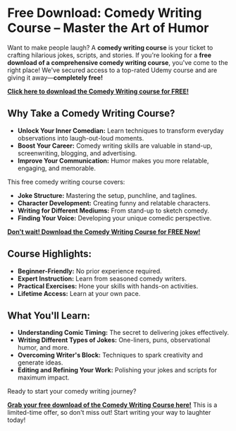 # Free Download: Comedy Writing Course – Master the Art of Humor

Want to make people laugh? A **comedy writing course** is your ticket to crafting hilarious jokes, scripts, and stories. If you're looking for a **free download of a comprehensive comedy writing course**, you've come to the right place! We've secured access to a top-rated Udemy course and are giving it away—**completely free!**

[**Click here to download the Comedy Writing course for FREE!**](https://udemywork.com/comedy-writing-course)

## Why Take a Comedy Writing Course?

*   **Unlock Your Inner Comedian:** Learn techniques to transform everyday observations into laugh-out-loud moments.
*   **Boost Your Career:** Comedy writing skills are valuable in stand-up, screenwriting, blogging, and advertising.
*   **Improve Your Communication:** Humor makes you more relatable, engaging, and memorable.

This free comedy writing course covers:

*   **Joke Structure:** Mastering the setup, punchline, and taglines.
*   **Character Development:** Creating funny and relatable characters.
*   **Writing for Different Mediums:** From stand-up to sketch comedy.
*   **Finding Your Voice:** Developing your unique comedic perspective.

[**Don't wait! Download the Comedy Writing Course for FREE Now!**](https://udemywork.com/comedy-writing-course)

## Course Highlights:

*   **Beginner-Friendly:** No prior experience required.
*   **Expert Instruction:** Learn from seasoned comedy writers.
*   **Practical Exercises:** Hone your skills with hands-on activities.
*   **Lifetime Access:** Learn at your own pace.

## What You'll Learn:

*   **Understanding Comic Timing:** The secret to delivering jokes effectively.
*   **Writing Different Types of Jokes:** One-liners, puns, observational humor, and more.
*   **Overcoming Writer's Block:** Techniques to spark creativity and generate ideas.
*   **Editing and Refining Your Work:** Polishing your jokes and scripts for maximum impact.

Ready to start your comedy writing journey?

**[Grab your free download of the Comedy Writing Course here!](https://udemywork.com/comedy-writing-course)** This is a limited-time offer, so don't miss out! Start writing your way to laughter today!
